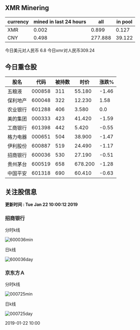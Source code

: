 ## XMR Minering

|currency|mined in last 24 hours|all|in pool|
|---|---|---|---|
|XMR|0.002|0.899|0.127|
|CNY|0.498|277.888|39.122|

今日美元对人民币 6.8	今日xmr对人民币309.24


## 今日重仓股 

|股名|代码|被持数|时价|涨跌%|
|---|---|---|---|---|
|五粮液|000858|311|55.180|-1.46|
|保利地产|600048|322|12.230|1.58|
|农业银行|601288|406|3.580|0.0|
|美的集团|000333|423|41.420|-1.59|
|工商银行|601398|442|5.420|-0.55|
|格力电器|000651|504|38.900|-1.47|
|伊利股份|600887|519|24.490|-1.17|
|招商银行|600036|530|27.190|-0.51|
|贵州茅台|600519|658|678.200|-1.28|
|中国平安|601318|690|60.410|-0.63|

## 关注股信息
**更新时间 : Tue Jan 22 10:00:12 2019**
### 招商银行 
分时k线

![600036min](http://image.sinajs.cn/newchart/min/n/sh600036.gif)

日k线

![600036day](http://image.sinajs.cn/newchart/daily/n/sh600036.gif)

### 京东方Ａ 
分时k线

![000725min](http://image.sinajs.cn/newchart/min/n/sz000725.gif)

日k线

![000725day](http://image.sinajs.cn/newchart/daily/n/sz000725.gif)

2019-01-22 10:00